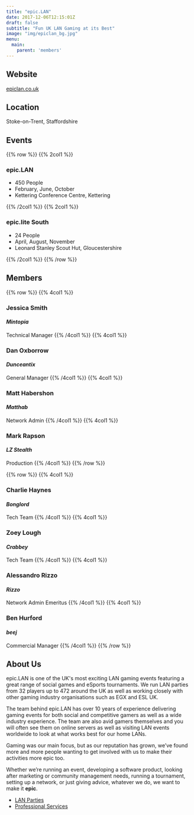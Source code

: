 ```yaml
---
title: "epic.LAN"
date: 2017-12-06T12:15:01Z
draft: false
subtitle: "Fun UK LAN Gaming at its Best"
image: "img/epiclan_bg.jpg"
menu:
  main:
    parent: 'members'
---
```

## Website
[epiclan.co.uk](https://www.epiclan.co.uk)
## Location
Stoke-on-Trent, Staffordshire

## Events
{{% row %}}
{{% 2col1 %}}
### epic.LAN
 - 450 People
 - February, June, October
 - Kettering Conference Centre, Kettering

{{% /2col1 %}}
{{% 2col1 %}}
### epic.lite South
 - 24 People
 - April, August, November
 - Leonard Stanley Scout Hut, Gloucestershire

{{% /2col1 %}}
{{% /row %}}

## Members
{{% row %}}
{{% 4col1 %}}
### Jessica Smith
#### *Mintopia*
Technical Manager
{{% /4col1 %}}
{{% 4col1 %}}
### Dan Oxborrow
#### *Dunceantix*
General Manager
{{% /4col1 %}}
{{% 4col1 %}}
### Matt Habershon
#### *Matthab*
Network Admin
{{% /4col1 %}}
{{% 4col1 %}}
### Mark Rapson
#### *LZ Stealth*
Production
{{% /4col1 %}}
{{% /row %}}

{{% row %}}
{{% 4col1 %}}
### Charlie Haynes
#### *Bonglord*
Tech Team
{{% /4col1 %}}
{{% 4col1 %}}
### Zoey Lough
#### *Crabbey*
Tech Team
{{% /4col1 %}}
{{% 4col1 %}}
### Alessandro Rizzo
#### *Rizzo*
Network Admin Emeritus
{{% /4col1 %}}
{{% 4col1 %}}
### Ben Hurford
#### *beej*
Commercial Manager
{{% /4col1 %}}
{{% /row %}}

## About Us

epic.LAN is one of the UK's most exciting LAN gaming events featuring a great range of social games and eSports tournaments. We run LAN parties from 32 players up to 472 around the UK as well as working closely with other gaming industry organisations such as EGX and ESL UK.

The team behind epic.LAN has over 10 years of experience delivering gaming events for both social and competitive gamers as well as a wide industry experience. The team are also avid gamers themselves and you will often see them on online servers as well as visiting LAN events worldwide to look at what works best for our home LANs. 

Gaming was our main focus, but as our reputation has grown, we’ve found more and more people wanting to get involved with us to make their activities more epic too.

Whether we’re running an event, developing a software product, looking after marketing or community management needs, running a tournament, setting up a network, or just giving advice, whatever we do, we want to make it **epic**.

 - [LAN Parties](https://www.epiclan.co.uk)
 - [Professional Services](http://epic-gaming.co.uk/)